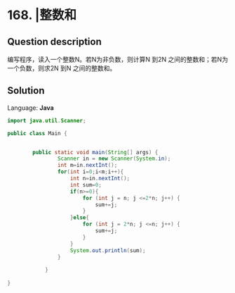 # 168. |整数和

## Question description


编写程序，读入一个整数N。若N为非负数，则计算N 到2N 之间的整数和；若N为一个负数，则求2N 到N 之间的整数和。


## Solution

Language: **Java**

```Java
import java.util.Scanner;

public class Main {


        public static void main(String[] args) {
                Scanner in = new Scanner(System.in);
                int m=in.nextInt();
                for(int i=0;i<m;i++){
                    int n=in.nextInt();
                    int sum=0;
                    if(n>=0){
                        for (int j = n; j <=2*n; j++) {
                            sum+=j;
                        }
                    }else{
                        for (int j = 2*n; j <=n; j++) {
                            sum+=j;
                        }
                    }
                    System.out.println(sum);
                }
                
            }
        
}

```


